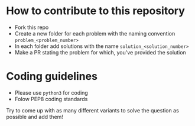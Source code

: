 # How to contribute to this repository
+ Fork this repo
+ Create a new folder for each problem with the naming convention `problem_<problem_number>`
+ In each folder add solutions with the name `solution_<solution_number>`
+ Make a PR stating the problem for which, you've provided the solution

# Coding guidelines
+ Please use `python3` for coding
+ Folow PEP8 coding standards

Try to come up with as many different variants to solve the question as possible and add them!
